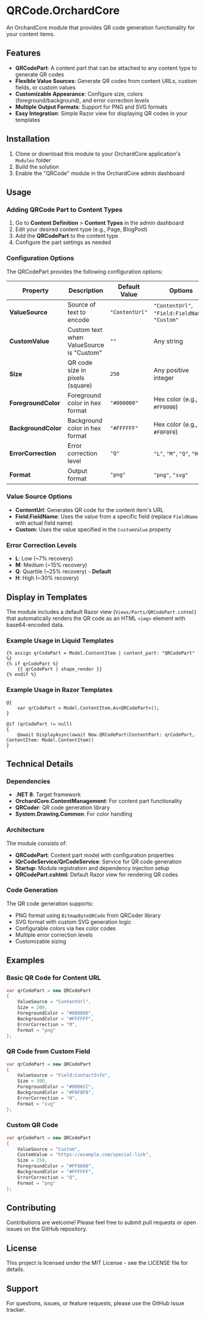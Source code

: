 # QRCode.OrchardCore

An OrchardCore module that provides QR code generation functionality for your content items.

## Features

- **QRCodePart**: A content part that can be attached to any content type to generate QR codes
- **Flexible Value Sources**: Generate QR codes from content URLs, custom fields, or custom values
- **Customizable Appearance**: Configure size, colors (foreground/background), and error correction levels
- **Multiple Output Formats**: Support for PNG and SVG formats
- **Easy Integration**: Simple Razor view for displaying QR codes in your templates

## Installation

1. Clone or download this module to your OrchardCore application's `Modules` folder
2. Build the solution
3. Enable the "QRCode" module in the OrchardCore admin dashboard

## Usage

### Adding QRCode Part to Content Types

1. Go to **Content Definition** > **Content Types** in the admin dashboard
2. Edit your desired content type (e.g., Page, BlogPost)
3. Add the **QRCodePart** to the content type
4. Configure the part settings as needed

### Configuration Options

The QRCodePart provides the following configuration options:

| Property | Description | Default Value | Options |
|----------|-------------|---------------|---------|
| **ValueSource** | Source of text to encode | `"ContentUrl"` | `"ContentUrl"`, `"Field:FieldName"`, `"Custom"` |
| **CustomValue** | Custom text when ValueSource is "Custom" | `""` | Any string |
| **Size** | QR code size in pixels (square) | `250` | Any positive integer |
| **ForegroundColor** | Foreground color in hex format | `"#000000"` | Hex color (e.g., `#FF0000`) |
| **BackgroundColor** | Background color in hex format | `"#FFFFFF"` | Hex color (e.g., `#F0F0F0`) |
| **ErrorCorrection** | Error correction level | `"Q"` | `"L"`, `"M"`, `"Q"`, `"H"` |
| **Format** | Output format | `"png"` | `"png"`, `"svg"` |

### Value Source Options

- **ContentUrl**: Generates QR code for the content item's URL
- **Field:FieldName**: Uses the value from a specific field (replace `FieldName` with actual field name)
- **Custom**: Uses the value specified in the `CustomValue` property

### Error Correction Levels

- **L**: Low (~7% recovery)
- **M**: Medium (~15% recovery)
- **Q**: Quartile (~25% recovery) - **Default**
- **H**: High (~30% recovery)

## Display in Templates

The module includes a default Razor view (`Views/Parts/QRCodePart.cshtml`) that automatically renders the QR code as an HTML `<img>` element with base64-encoded data.

### Example Usage in Liquid Templates

```liquid
{% assign qrCodePart = Model.ContentItem | content_part: "QRCodePart" %}
{% if qrCodePart %}
    {{ qrCodePart | shape_render }}
{% endif %}
```

### Example Usage in Razor Templates

```razor
@{
    var qrCodePart = Model.ContentItem.As<QRCodePart>();
}

@if (qrCodePart != null)
{
    @await DisplayAsync(await New.QRCodePart(ContentPart: qrCodePart, ContentItem: Model.ContentItem))
}
```

## Technical Details

### Dependencies

- **.NET 8**: Target framework
- **OrchardCore.ContentManagement**: For content part functionality
- **QRCoder**: QR code generation library
- **System.Drawing.Common**: For color handling

### Architecture

The module consists of:

- **QRCodePart**: Content part model with configuration properties
- **IQrCodeService/QrCodeService**: Service for QR code generation
- **Startup**: Module registration and dependency injection setup
- **QRCodePart.cshtml**: Default Razor view for rendering QR codes

### Code Generation

The QR code generation supports:
- PNG format using `BitmapByteQRCode` from QRCoder library
- SVG format with custom SVG generation logic
- Configurable colors via hex color codes
- Multiple error correction levels
- Customizable sizing

## Examples

### Basic QR Code for Content URL
```csharp
var qrCodePart = new QRCodePart
{
    ValueSource = "ContentUrl",
    Size = 200,
    ForegroundColor = "#000000",
    BackgroundColor = "#FFFFFF",
    ErrorCorrection = "M",
    Format = "png"
};
```

### QR Code from Custom Field
```csharp
var qrCodePart = new QRCodePart
{
    ValueSource = "Field:ContactInfo",
    Size = 300,
    ForegroundColor = "#0066CC",
    BackgroundColor = "#F8F8F8",
    ErrorCorrection = "H",
    Format = "svg"
};
```

### Custom QR Code
```csharp
var qrCodePart = new QRCodePart
{
    ValueSource = "Custom",
    CustomValue = "https://example.com/special-link",
    Size = 150,
    ForegroundColor = "#FF6600",
    BackgroundColor = "#FFFFFF",
    ErrorCorrection = "Q",
    Format = "png"
};
```

## Contributing

Contributions are welcome! Please feel free to submit pull requests or open issues on the GitHub repository.

## License

This project is licensed under the MIT License - see the LICENSE file for details.

## Support

For questions, issues, or feature requests, please use the GitHub issue tracker.